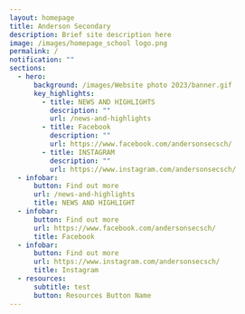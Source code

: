 ```yaml
---
layout: homepage
title: Anderson Secondary
description: Brief site description here
image: /images/homepage_school logo.png
permalink: /
notification: ""
sections:
  - hero:
      background: /images/Website photo 2023/banner.gif
      key_highlights:
        - title: NEWS AND HIGHLIGHTS
          description: ""
          url: /news-and-highlights
        - title: Facebook
          description: ""
          url: https://www.facebook.com/andersonsecsch/
        - title: INSTAGRAM
          description: ""
          url: https://www.instagram.com/andersonsecsch/
  - infobar:
      button: Find out more
      url: /news-and-highlights
      title: NEWS AND HIGHLIGHT
  - infobar:
      button: Find out more
      url: https://www.facebook.com/andersonsecsch/
      title: Facebook
  - infobar:
      button: Find out more
      url: https://www.instagram.com/andersonsecsch/
      title: Instagram
  - resources:
      subtitle: test
      button: Resources Button Name
---
```

